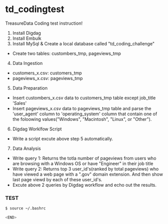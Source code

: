 # td_codingtest
TreasureData Coding test instruction!

1. Install Digdag
2. Install Embulk
3. Install MySql & Create a local database called "td_coding_challenge"
 - Create two tables: custombers_tmp, pageviews_tmp
4. Data Ingestion
 - customers_x.csv: customers_tmp
 - pageviews_x.csv: pageviews_tmp
5. Data Preparation
 - Insert custombers_x.csv data to customers_tmp table except job_title 'Sales'
 - Insert pageviews_x.csv data to pageviews_tmp table and parse the 'user_agent' column to 'operating_system' column that contain one of the foloowing values("Windows", "Macintosh", "Linux", or "Other").
6. Digdag Worklfow Script
 - Write a script excute above step 5 automatically.
7. Data Analysis
 - Write query 1: Returns the totla number of pageviews from users who are browsing with a Windows OS or have "Engineer" in their job title
 - Write query 2: Returns top 3 user_id's(ranked by total pageviews) who have viewed a web page with a ".gov" domain extension. And then show last page viewd by each of these user_id's.
 - Excute above 2 queries by Digdag workflow and echo out the results.

### TEST
```bash
$ source ~/.bashrc

<END>
